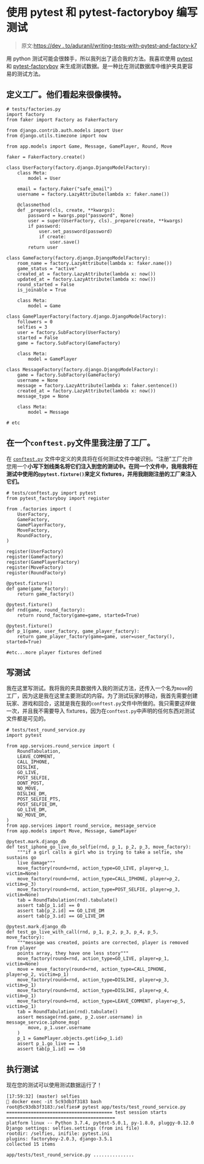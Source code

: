 # 使用 pytest 和 pytest-factoryboy 编写测试

> 原文:[https://dev . to/aduranil/writing-tests-with-pytest-and-factory-k7](https://dev.to/aduranil/writing-tests-with-pytest-and-factory-k7)

用 python 测试可能会很棘手，所以我列出了适合我的方法。我喜欢使用 [pytest](https://docs.pytest.org/en/latest/) 和 [pytest-factoryboy](https://github.com/pytest-dev/pytest-factoryboy) 来生成测试数据。是一种比在测试数据库中维护夹具更容易的测试方法。

## [](#define-the-factories-they-look-very-similar-to-models)定义工厂。他们看起来很像模特。

```
# tests/factories.py 
import factory
from faker import Factory as FakerFactory

from django.contrib.auth.models import User
from django.utils.timezone import now

from app.models import Game, Message, GamePlayer, Round, Move

faker = FakerFactory.create()

class UserFactory(factory.django.DjangoModelFactory):
    class Meta:
        model = User

    email = factory.Faker("safe_email")
    username = factory.LazyAttribute(lambda x: faker.name())

    @classmethod
    def _prepare(cls, create, **kwargs):
        password = kwargs.pop("password", None)
        user = super(UserFactory, cls)._prepare(create, **kwargs)
        if password:
            user.set_password(password)
            if create:
                user.save()
        return user

class GameFactory(factory.django.DjangoModelFactory):
    room_name = factory.LazyAttribute(lambda x: faker.name())
    game_status = "active"
    created_at = factory.LazyAttribute(lambda x: now())
    updated_at = factory.LazyAttribute(lambda x: now())
    round_started = False
    is_joinable = True

    class Meta:
        model = Game

class GamePlayerFactory(factory.django.DjangoModelFactory):
    followers = 0
    selfies = 3
    user = factory.SubFactory(UserFactory)
    started = False
    game = factory.SubFactory(GameFactory)

    class Meta:
        model = GamePlayer

class MessageFactory(factory.django.DjangoModelFactory):
    game = factory.SubFactory(GameFactory)
    username = None
    message = factory.LazyAttribute(lambda x: faker.sentence())
    created_at = factory.LazyAttribute(lambda x: now())
    message_type = None

    class Meta:
        model = Message

# etc 
```

## [](#in-a-raw-conftestpy-endraw-file-i-register-the-factories)在一个`conftest.py`文件里我注册了工厂。

在 [`conftest.py`](https://stackoverflow.com/questions/34466027/in-pytest-what-is-the-use-of-conftest-py-files) 文件中定义的夹具将在任何测试文件中被识别。“注册”工厂允许您用一个**小写下划线类名将它们注入到您的测试中。在同一个文件中，我用我将在测试中使用的`@pytest.fixture()`来定义 fixtures，并用我刚刚注册的工厂来注入它们。** 

```
# tests/conftest.py import pytest
from pytest_factoryboy import register

from .factories import (
    UserFactory,
    GameFactory,
    GamePlayerFactory,
    MoveFactory,
    RoundFactory,
)

register(UserFactory)
register(GameFactory)
register(GamePlayerFactory)
register(MoveFactory)
register(RoundFactory)

@pytest.fixture()
def game(game_factory):
    return game_factory()

@pytest.fixture()
def rnd(game, round_factory):
    return round_factory(game=game, started=True)

@pytest.fixture()
def p_1(game, user_factory, game_player_factory):
    return game_player_factory(game=game, user=user_factory(), started=True)

#etc...more player fixtures defined 
```

## [](#write-tests)写测试

我在这里写测试。我将我的夹具数据传入我的测试方法，还传入一个名为`move`的工厂，因为这是我在这里主要测试的内容。为了测试玩家的移动，我首先需要创建玩家、游戏和回合，这就是我在我的`conftest.py`文件中所做的。我只需要这样做一次，并且我不需要导入 fixtures，因为在`conftest.py`中声明的任何东西对测试文件都是可见的。

```
# tests/test_round_service.py 
import pytest

from app.services.round_service import (
    RoundTabulation,
    LEAVE_COMMENT,
    CALL_IPHONE,
    DISLIKE,
    GO_LIVE,
    POST_SELFIE,
    DONT_POST,
    NO_MOVE,
    DISLIKE_DM,
    POST_SELFIE_PTS,
    POST_SELFIE_DM,
    GO_LIVE_DM,
    NO_MOVE_DM,
)
from app.services import round_service, message_service
from app.models import Move, Message, GamePlayer

@pytest.mark.django_db
def test_iphone_go_live_do_selfie(rnd, p_1, p_2, p_3, move_factory):
    """if a girl calls a girl who is trying to take a selfie, she sustains go
    live damage"""
    move_factory(round=rnd, action_type=GO_LIVE, player=p_1, victim=None)
    move_factory(round=rnd, action_type=CALL_IPHONE, player=p_2, victim=p_3)
    move_factory(round=rnd, action_type=POST_SELFIE, player=p_3, victim=None)
    tab = RoundTabulation(rnd).tabulate()
    assert tab[p_1.id] == 0
    assert tab[p_2.id] == GO_LIVE_DM
    assert tab[p_3.id] == GO_LIVE_DM

@pytest.mark.django_db
def test_go_live_with_call(rnd, p_1, p_2, p_3, p_4, p_5, move_factory):
    """message was created, points are corrected, player is removed from player
    points array, they have one less story"""
    move_factory(round=rnd, action_type=GO_LIVE, player=p_1, victim=None)
    move = move_factory(round=rnd, action_type=CALL_IPHONE, player=p_2, victim=p_1)
    move_factory(round=rnd, action_type=DISLIKE, player=p_3, victim=p_1)
    move_factory(round=rnd, action_type=DISLIKE, player=p_4, victim=p_1)
    move_factory(round=rnd, action_type=LEAVE_COMMENT, player=p_5, victim=p_1)
    tab = RoundTabulation(rnd).tabulate()
    assert message(rnd.game, p_2.user.username) in message_service.iphone_msg(
        move, p_1.user.username
    )
    p_1 = GamePlayer.objects.get(id=p_1.id)
    assert p_1.go_live == 1
    assert tab[p_1.id] == -50 
```

## [](#execute-the-tests)执行测试

现在您的测试可以使用测试数据运行了！

```
[17:59:32] (master) selfies
🙋 docker exec -it 5c93db3f3183 bash
root@5c93db3f3183:/selfies# pytest app/tests/test_round_service.py
======================================= test session starts ========================================
platform linux -- Python 3.7.4, pytest-5.0.1, py-1.8.0, pluggy-0.12.0
Django settings: selfies.settings (from ini file)
rootdir: /selfies, inifile: pytest.ini
plugins: factoryboy-2.0.3, django-3.5.1
collected 15 items                                                                                 

app/tests/test_round_service.py ............... 
```